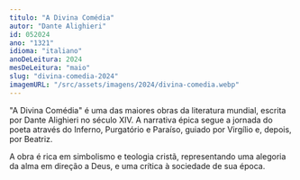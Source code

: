 ```yaml
---
titulo: "A Divina Comédia"
autor: "Dante Alighieri"
id: 052024
ano: "1321"
idioma: "italiano"
anoDeLeitura: 2024
mesDeLeitura: "maio"
slug: "divina-comedia-2024"
imagemURL: "/src/assets/imagens/2024/divina-comedia.webp"
---
```


"A Divina Comédia" é uma das maiores obras da literatura mundial, escrita por Dante Alighieri no século XIV. A narrativa épica segue a jornada do poeta através do Inferno, Purgatório e Paraíso, guiado por Virgílio e, depois, por Beatriz.

A obra é rica em simbolismo e teologia cristã, representando uma alegoria da alma em direção a Deus, e uma crítica à sociedade de sua época.
